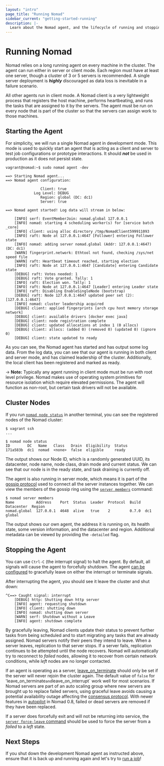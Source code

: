 ```yaml
---
layout: "intro"
page_title: "Running Nomad"
sidebar_current: "getting-started-running"
description: |-
  Learn about the Nomad agent, and the lifecycle of running and stopping.
---
```


# Running Nomad

Nomad relies on a long running agent on every machine in the cluster.
The agent can run either in server or client mode. Each region must
have at least one server, though a cluster of 3 or 5 servers is recommended.
A single server deployment is _**highly**_ discouraged as data loss is inevitable
in a failure scenario.

All other agents run in client mode. A Nomad client is a very lightweight
process that registers the host machine, performs heartbeating, and runs the tasks
that are assigned to it by the servers. The agent must be run on every node that
is part of the cluster so that the servers can assign work to those machines.

## Starting the Agent

For simplicity, we will run a single Nomad agent in development mode. This mode
is used to quickly start an agent that is acting as a client and server to test
job configurations or prototype interactions. It should _**not**_ be used in
production as it does not persist state.

```text
vagrant@nomad:~$ sudo nomad agent -dev

==> Starting Nomad agent...
==> Nomad agent configuration:

                Client: true
             Log Level: DEBUG
                Region: global (DC: dc1)
                Server: true

==> Nomad agent started! Log data will stream in below:

    [INFO] serf: EventMemberJoin: nomad.global 127.0.0.1
    [INFO] nomad: starting 4 scheduling worker(s) for [service batch _core]
    [INFO] client: using alloc directory /tmp/NomadClient599911093
    [INFO] raft: Node at 127.0.0.1:4647 [Follower] entering Follower state
    [INFO] nomad: adding server nomad.global (Addr: 127.0.0.1:4647) (DC: dc1)
    [WARN] fingerprint.network: Ethtool not found, checking /sys/net speed file
    [WARN] raft: Heartbeat timeout reached, starting election
    [INFO] raft: Node at 127.0.0.1:4647 [Candidate] entering Candidate state
    [DEBUG] raft: Votes needed: 1
    [DEBUG] raft: Vote granted. Tally: 1
    [INFO] raft: Election won. Tally: 1
    [INFO] raft: Node at 127.0.0.1:4647 [Leader] entering Leader state
    [INFO] raft: Disabling EnableSingleNode (bootstrap)
    [DEBUG] raft: Node 127.0.0.1:4647 updated peer set (2): [127.0.0.1:4647]
    [INFO] nomad: cluster leadership acquired
    [DEBUG] client: applied fingerprints [arch cpu host memory storage network]
    [DEBUG] client: available drivers [docker exec java]
    [DEBUG] client: node registration complete
    [DEBUG] client: updated allocations at index 1 (0 allocs)
    [DEBUG] client: allocs: (added 0) (removed 0) (updated 0) (ignore 0)
    [DEBUG] client: state updated to ready
```

As you can see, the Nomad agent has started and has output some log
data. From the log data, you can see that our agent is running in both
client and server mode, and has claimed leadership of the cluster.
Additionally, the local client has been registered and marked as ready.

-> **Note:** Typically any agent running in client mode must be run with root level
privilege. Nomad makes use of operating system primitives for resource isolation
which require elevated permissions. The agent will function as non-root, but
certain task drivers will not be available.

## Cluster Nodes

If you run [`nomad node status`](/docs/commands/node/status.html) in another
terminal, you can see the registered nodes of the Nomad cluster:

```text
$ vagrant ssh
...

$ nomad node status
ID        DC   Name   Class   Drain  Eligibility  Status
171a583b  dc1  nomad  <none>  false  eligible     ready
```

The output shows our Node ID, which is a randomly generated UUID,
its datacenter, node name, node class, drain mode and current status.
We can see that our node is in the ready state, and task draining is
currently off.

The agent is also running in server mode, which means it is part of
the [gossip protocol](/docs/internals/gossip.html) used to connect all
the server instances together. We can view the members of the gossip
ring using the [`server members`](/docs/commands/server/members.html) command:

```text
$ nomad server members
Name          Address    Port  Status  Leader  Protocol  Build  Datacenter  Region
nomad.global  127.0.0.1  4648  alive   true    2         0.7.0  dc1         global
```

The output shows our own agent, the address it is running on, its
health state, some version information, and the datacenter and region.
Additional metadata can be viewed by providing the `-detailed` flag.

## <a name="stopping"></a>Stopping the Agent

You can use `Ctrl-C` (the interrupt signal) to halt the agent.
By default, all signals will cause the agent to forcefully shutdown.
The agent [can be configured](/docs/agent/configuration/index.html#leave_on_terminate) to
gracefully leave on either the interrupt or terminate signals.

After interrupting the agent, you should see it leave the cluster
and shut down:

```
^C==> Caught signal: interrupt
    [DEBUG] http: Shutting down http server
    [INFO] agent: requesting shutdown
    [INFO] client: shutting down
    [INFO] nomad: shutting down server
    [WARN] serf: Shutdown without a Leave
    [INFO] agent: shutdown complete
```

By gracefully leaving, Nomad clients update their status to prevent
further tasks from being scheduled and to start migrating any tasks that are
already assigned. Nomad servers notify their peers they intend to leave.
When a server leaves, replication to that server stops. If a server fails,
replication continues to be attempted until the node recovers. Nomad will
automatically try to reconnect to _failed_ nodes, allowing it to recover from
certain network conditions, while _left_ nodes are no longer contacted.

If an agent is operating as a server, [leave_on_terminate](/docs/agent/configuration/index.html#leave_on_terminate) should only
be set if the server will never rejoin the cluster again. The default value of `false` for 'leave_on_terminate` and `leave_on_interrupt`
work well for most scenarios. If Nomad servers are part of an auto scaling group where new servers are brought up to replace
failed servers, using graceful leave avoids causing a potential availability outage affecting the [consensus protocol](/docs/internals/consensus.html).
With newer features in [autopilot](/guides/cluster/autopilot.html) in Nomad 0.8, failed or dead servers are removed if they have been replaced.

If a server does
forcefully exit and will not be returning into service, the
[`server force-leave` command](/docs/commands/server/force-leave.html) should
be used to force the server from a _failed_ to a _left_ state.

## Next Steps

If you shut down the development Nomad agent as instructed above, ensure that it is back up and running again and let's try to [run a job](jobs.html)!
